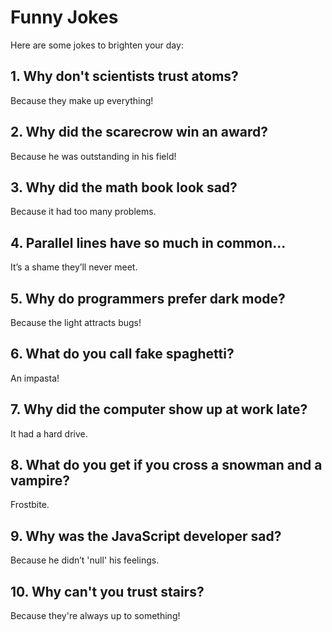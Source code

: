 # Funny Jokes

Here are some jokes to brighten your day:

## 1. Why don't scientists trust atoms?
Because they make up everything!

## 2. Why did the scarecrow win an award?
Because he was outstanding in his field!

## 3. Why did the math book look sad?
Because it had too many problems.

## 4. Parallel lines have so much in common...
It’s a shame they’ll never meet.

## 5. Why do programmers prefer dark mode?
Because the light attracts bugs!

## 6. What do you call fake spaghetti?
An impasta!

## 7. Why did the computer show up at work late?
It had a hard drive.

## 8. What do you get if you cross a snowman and a vampire?
Frostbite.

## 9. Why was the JavaScript developer sad?
Because he didn’t 'null' his feelings.

## 10. Why can't you trust stairs?
Because they're always up to something!